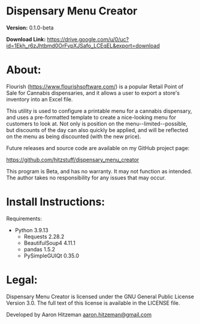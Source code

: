 # Dispensary Menu Creator
**Version:** 0.1.0-beta

**Download Link:** https://drive.google.com/u/0/uc?id=1Ekh_r6zJhtbmd0OrFvpXJSafo_LCEqEL&export=download

# About:
Flourish (https://www.flourishsoftware.com/) is a popular Retail Point of Sale for Cannabis dispensaries, and it allows a user to export a store's inventory into an Excel file.

This utility is used to configure a printable menu for a cannabis dispensary, and uses a pre-formatted template to create a nice-looking menu for customers to look at.  Not only is position on the menu--limited--possible, but discounts of the day can also quickly be applied, and will be reflected on the menu as being discounted (with the new price).

Future releases and source code are available on my GitHub project page:

https://github.com/hitzstuff/dispensary_menu_creator

This program is Beta, and has no warranty.  It may not function as intended.
The author takes no responsibility for any issues that may occur.

# Install Instructions:
Requirements:

- Python 3.9.13
  * Requests 2.28.2
  * BeautifulSoup4 4.11.1
  * pandas 1.5.2
  * PySimpleGUIQt 0.35.0

# Legal:
Dispensary Menu Creator is licensed under the GNU General Public License Version 3.0. The full text of this license is available in the LICENSE file.

Developed by Aaron Hitzeman <aaron.hitzeman@gmail.com>
